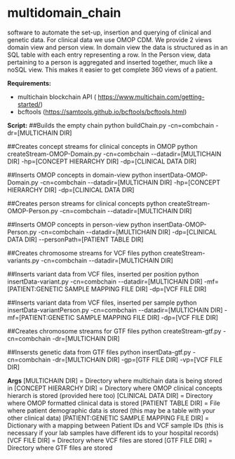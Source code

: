 # multidomain_chain
software to automate the set-up, insertion and querying of clinical and genetic data. For clinical data we use OMOP CDM. We provide 2 views domain view and person view. In domain view the data is structured as in an SQL table with each entry representing a row. In the Person view, data pertaining to a person is aggregated and inserted together, much like a noSQL view. This makes it easier to get complete 360 views of a patient.

**Requirements:**
- multichain blockchain API (
https://www.multichain.com/getting-started/)
- bcftools (https://samtools.github.io/bcftools/bcftools.html)

**Script:**
##Builds the empty chain
python buildChain.py -cn=combchain -dr=[MULTICHAIN DIR]

##Creates concept streams for clinical concepts in OMOP
python createStream-OMOP-Domain.py -cn=combchain --datadir=[MULTICHAIN DIR] -hp=[CONCEPT HIERARCHY DIR] -dp=[CLINICAL DATA DIR]

##Inserts OMOP concepts in domain-view
python insertData-OMOP-Domain.py -cn=combchain --datadir=[MULTICHAIN DIR] -hp=[CONCEPT HIERARCHY DIR] -dp=[CLINICAL DATA DIR]

##Creates person streams for clinical concepts 
python createStream-OMOP-Person.py -cn=combchain --datadir=[MULTICHAIN DIR]

##Inserts OMOP concepts in person-view
python insertData-OMOP-Person.py -cn=combchain --datadir=[MULTICHAIN DIR] -dp=[CLINICAL DATA DIR] --personPath=[PATIENT TABLE DIR]

##Creates chromosome streams for VCF files
python createStream-variants.py -cn=combchain --datadir=[MULTICHAIN DIR]

##Inserts variant data from VCF files, inserted per position
python insertData-variant.py -cn=combchain --datadir=[MULTICHAIN DIR] -mf=[PATIENT:GENETIC SAMPLE MAPPING FILE DIR] -dp=[VCF FILE DIR]

##Inserts variant data from VCF files, inserted per sample
python insertData-variantPerson.py -cn=combchain --datadir=[MULTICHAIN DIR] -mf=[PATIENT:GENETIC SAMPLE MAPPING FILE DIR] -dp=[VCF FILE DIR]

##Creates chromosome streams for GTF files
python createStream-gtf.py -cn=combchain -dr=[MULTICHAIN DIR]

##Insersts genetic data from GTF files
python insertData-gtf.py -cn=combchain -dr=[MULTICHAIN DIR] -gp=[GTF FILE DIR] -vp=[VCF FILE DIR]

**Args**
[MULTICHAIN DIR] = Directory where multichain data is being stored in
[CONCEPT HIERARCHY DIR] = Directory where OMOP clinical concepts hierarch is stored (provided here too)
[CLINICAL DATA DIR] = Directory where OMOP formatted clinical data is stored
[PATIENT TABLE DIR] = File where patient demographic data is stored (this may be a table with your other clinical data)
[PATIENT:GENETIC SAMPLE MAPPING FILE DIR] =  Dictionary with a mapping between Patient IDs and VCF sample IDs (this is necessary if your lab samples have different ids to your hospital records)
[VCF FILE DIR] = Directory where VCF files are stored
[GTF FILE DIR] = Directory where GTF files are stored



